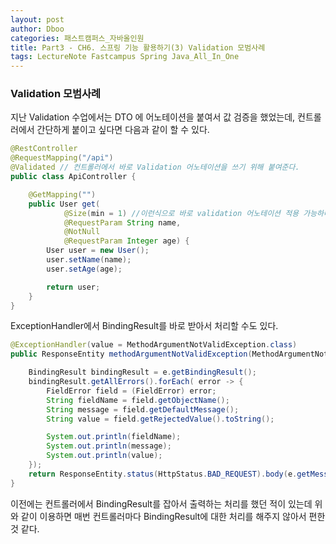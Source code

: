 ```yaml
---
layout: post
author: Dboo
categories: 패스트캠퍼스_자바올인원
title: Part3 - CH6. 스프링 기능 활용하기(3) Validation 모범사례
tags: LectureNote Fastcampus Spring Java_All_In_One
---
```


### Validation 모범사례

지난 Validation 수업에서는 DTO 에 어노테이션을 붙여서 값 검증을 했었는데, 컨트롤러에서 간단하게 붙이고
싶다면 다음과 같이 할 수 있다.

~~~java
@RestController
@RequestMapping("/api")
@Validated // 컨트롤러에서 바로 Validation 어노테이션을 쓰기 위해 붙여준다.
public class ApiController {

    @GetMapping("")
    public User get(
            @Size(min = 1) //이런식으로 바로 validation 어노테이션 적용 가능하다.
            @RequestParam String name,
            @NotNull
            @RequestParam Integer age) {
        User user = new User();
        user.setName(name);
        user.setAge(age);

        return user;
    }
}
~~~

ExceptionHandler에서 BindingResult를 바로 받아서 처리할 수도 있다.

~~~java
@ExceptionHandler(value = MethodArgumentNotValidException.class)
public ResponseEntity methodArgumentNotValidException(MethodArgumentNotValidException e){

    BindingResult bindingResult = e.getBindingResult();
    bindingResult.getAllErrors().forEach( error -> {
        FieldError field = (FieldError) error;
        String fieldName = field.getObjectName();
        String message = field.getDefaultMessage();
        String value = field.getRejectedValue().toString();

        System.out.println(fieldName);
        System.out.println(message);
        System.out.println(value);
    });
    return ResponseEntity.status(HttpStatus.BAD_REQUEST).body(e.getMessage());
}
~~~

이전에는 컨트롤러에서 BindingResult를 잡아서 출력하는 처리를 했던 적이 있는데 위와 같이 이용하면 매번
컨트롤러마다 BindingResult에 대한 처리를 해주지 않아서 편한 것 같다.
